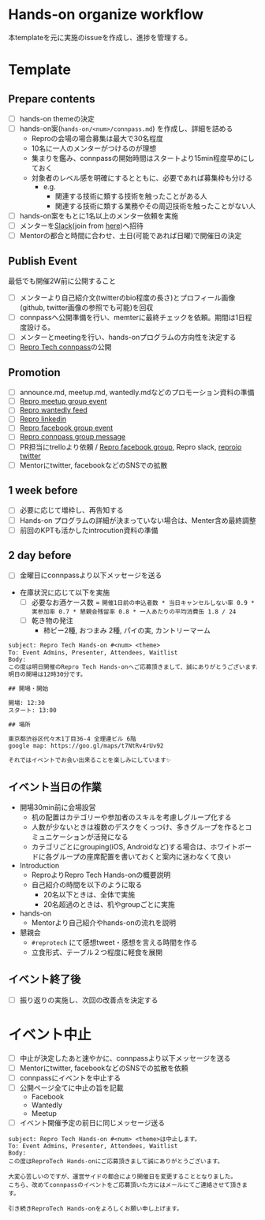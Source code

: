 # Hands-on organize workflow

本templateを元に実施のissueを作成し、進捗を管理する。

# Template

## Prepare contents

- [ ] hands-on themeの決定
- [ ] hands-on案(`hands-on/<num>/connpass.md`) を作成し、詳細を詰める
    - Reproの会場の場合募集は最大で30名程度
    - 10名に一人のメンターがつけるのが理想
    - 集まりを鑑み、connpassの開始時間はスタートより15min程度早めにしておく
    - 対象者のレベル感を明確にするとともに、必要であれば募集枠も分ける
      - e.g.
        - 関連する技術に類する技術を触ったことがある人
        - 関連する技術に類する業務やその周辺技術を触ったことがない人
- [ ] hands-on案をもとに1名以上のメンター依頼を実施
- [ ] メンターを[Slack](https://repro-tech.slack.com/)(join from [here](https://join.slack.com/t/repro-tech/shared_invite/enQtNDc3MTAyMjk2NDE4LTYxMjRhMmUyNjA0YTllNGE4ZWNkNzExZmM0N2RiN2U5YTZiZjc1NGI3Y2ZjN2QyMmVmODdjYzlhMjA4OTYyZDE))へ招待
- [ ] Mentorの都合と時間に合わせ、土日(可能であれば日曜)で開催日の決定

## Publish Event

最低でも開催2W前に公開すること

- [ ] メンターより自己紹介文(twitterのbio程度の長さ)とプロフィール画像(github, twitter画像の参照でも可能)を回収
- [ ] connpassへ公開準備を行い、memterに最終チェックを依頼。期間は1日程度設ける。
- [ ] メンターとmeetingを行い、hands-onプログラムの方向性を決定する
- [ ] [Repro Tech connpass](https://repro-tech.connpass.com/)の公開

## Promotion

- [ ] announce.md, meetup.md, wantedly.mdなどのプロモーション資料の準備
- [ ] [Repro meetup group event](https://www.meetup.com/reproio/)
- [ ] [Repro wantedly feed](https://www.wantedly.com/companies/repro/feed)
- [ ] [Repro linkedin](https://www.linkedin.com/company/repro-inc-/)
- [ ] [Repro facebook group event](https://www.facebook.com/pg/reproio/events/)
- [ ] [Repro connpass group message](https://repro.connpass.com/)
- [ ] PR担当にtrelloより依頼 / [Repro facebook group](https://www.facebook.com/reproio/), Repro slack, [reproio twitter](https://twitter.com/reproio?lang=en)
- [ ] Mentorにtwitter, facebookなどのSNSでの拡散

## 1 week before

- [ ] 必要に応じて増枠し、再告知する
- [ ] Hands-on プログラムの詳細が決まっていない場合は、Menter含め最終調整
- [ ] 前回のKPTも活かしたintrocution資料の準備

## 2 day before

- [ ] 金曜日にconnpassより以下メッセージを送る
- 在庫状況に応じて以下を実施
    - [ ] 必要なお酒ケース数 = `開催1日前の申込者数 * 当日キャンセルしない率 0.9 * 実参加率 0.7 * 懇親会残留率 0.8 * 一人あたりの平均消費缶 1.8 / 24`
    - [ ] 乾き物の発注
      - 柿ピー2種, おつまみ 2種, パイの実, カントリーマーム

```txt
subject: Repro Tech Hands-on #<num> <theme>
To: Event Admins, Presenter, Attendees, Waitlist
Body:
この度は明日開催のRepro Tech Hands-onへご応募頂きまして、誠にありがとうございます。
明日の開場は12時30分です。

## 開場・開始

開場: 12:30
スタート: 13:00

## 場所

東京都渋谷区代々木1丁目36-4 全理連ビル 6階
google map: https://goo.gl/maps/t7NtRv4rUv92

それではイベントでお会い出来ることを楽しみにしています✨
```

## イベント当日の作業

- 開場30min前に会場設営
    - 机の配置はカテゴリーや参加者のスキルを考慮しグループ化する
    - 人数が少ないときは複数のデスクをくっつけ、多きグループを作るとコミュニケーションが活発になる
    - カテゴリごとにgrouping(iOS, Androidなど)する場合は、ホワイトボードに各グループの座席配置を書いておくと案内に迷わなくて良い
- Introduction
    - ReproよりRepro Tech Hands-onの概要説明
    - 自己紹介の時間を以下のように取る
        - 20名以下ときは、全体で実施
        - 20名超過のときは、机やgroupごとに実施
- hands-on
  - Mentorより自己紹介やhands-onの流れを説明
- 懇親会
  - `#reprotech` にて感想tweet・感想を言える時間を作る
  - 立食形式、テーブル２つ程度に軽食を展開

## イベント終了後

- [ ] 振り返りの実施し、次回の改善点を決定する

# イベント中止

- [ ] 中止が決定したあと速やかに、connpassより以下メッセージを送る
- [ ] Mentorにtwitter, facebookなどのSNSでの拡散を依頼
- [ ] connpassにイベントを中止する
- [ ] 公開ページ全てに中止の旨を記載
    - Facebook
    - Wantedly
    - Meetup
- [ ] イベント開催予定の前日に同じメッセージ送る

```
subject: Repro Tech Hands-on #<num> <theme>は中止します。
To: Event Admins, Presenter, Attendees, Waitlist
Body:
この度はReproTech Hands-onにご応募頂きまして誠にありがとうございます。

大変心苦しいのですが、運営サイドの都合により開催日を変更することとなりました。
こちら、改めてconnpassのイベントをご応募頂いた方にはメールにてご連絡させて頂きます。

引き続きReproTech Hands-onをよろしくお願い申し上げます。
```
